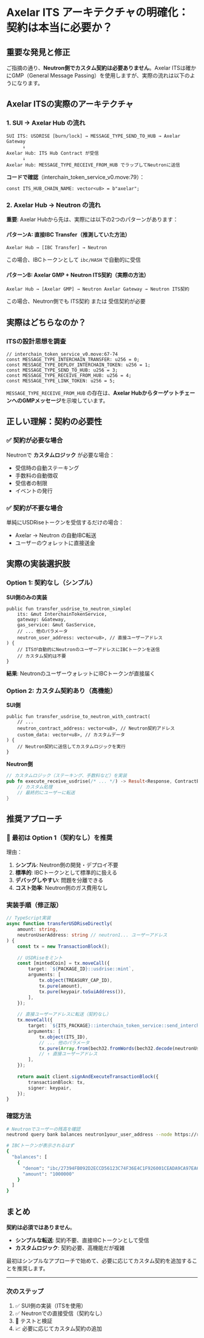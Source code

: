 # Axelar ITS アーキテクチャの明確化：契約は本当に必要か？

## 重要な発見と修正

ご指摘の通り、**Neutron側でカスタム契約は必要ありません**。Axelar ITSは確かにGMP（General Message Passing）を使用しますが、実際の流れは以下のようになります。

## Axelar ITSの実際のアーキテクチャ

### 1. SUI → Axelar Hub の流れ

```
SUI ITS: USDRISE [burn/lock] → MESSAGE_TYPE_SEND_TO_HUB → Axelar Gateway
      ↓
Axelar Hub: ITS Hub Contract が受信
      ↓  
Axelar Hub: MESSAGE_TYPE_RECEIVE_FROM_HUB でラップしてNeutronに送信
```

**コードで確認**（interchain_token_service_v0.move:79）：
```move
const ITS_HUB_CHAIN_NAME: vector<u8> = b"axelar";
```

### 2. Axelar Hub → Neutron の流れ

**重要**: Axelar Hubから先は、実際には以下の2つのパターンがあります：

#### パターンA: 直接IBC Transfer（推測していた方法）
```
Axelar Hub → [IBC Transfer] → Neutron
```
この場合、IBCトークンとして `ibc/HASH` で自動的に受信

#### パターンB: Axelar GMP + Neutron ITS契約（実際の方法）
```
Axelar Hub → [Axelar GMP] → Neutron Axelar Gateway → Neutron ITS契約
```
この場合、Neutron側でも ITS契約 または 受信契約が必要

## 実際はどちらなのか？

### ITSの設計思想を調査

```move
// interchain_token_service_v0.move:67-74
const MESSAGE_TYPE_INTERCHAIN_TRANSFER: u256 = 0;
const MESSAGE_TYPE_DEPLOY_INTERCHAIN_TOKEN: u256 = 1;
const MESSAGE_TYPE_SEND_TO_HUB: u256 = 3;
const MESSAGE_TYPE_RECEIVE_FROM_HUB: u256 = 4;
const MESSAGE_TYPE_LINK_TOKEN: u256 = 5;
```

`MESSAGE_TYPE_RECEIVE_FROM_HUB` の存在は、**Axelar HubからターゲットチェーンへのGMPメッセージ**を示唆しています。

## 正しい理解：契約の必要性

### ✅ **契約が必要な場合**
Neutronで **カスタムロジック** が必要な場合：
- 受信時の自動ステーキング
- 手数料の自動徴収
- 受信者の制限
- イベントの発行

### ✅ **契約が不要な場合**
単純にUSDRiseトークンを受信するだけの場合：
- Axelar → Neutron の自動IBC転送
- ユーザーのウォレットに直接送金

## 実際の実装選択肢

### Option 1: 契約なし（シンプル）

**SUI側のみの実装**
```move
public fun transfer_usdrise_to_neutron_simple(
    its: &mut InterchainTokenService,
    gateway: &Gateway,
    gas_service: &mut GasService,
    // ... 他のパラメータ
    neutron_user_address: vector<u8>, // 直接ユーザーアドレス
) {
    // ITSが自動的にNeutronのユーザーアドレスにIBCトークンを送信
    // カスタム契約は不要
}
```

**結果**: NeutronのユーザーウォレットにIBCトークンが直接届く

### Option 2: カスタム契約あり（高機能）

**SUI側**
```move
public fun transfer_usdrise_to_neutron_with_contract(
    // ...
    neutron_contract_address: vector<u8>, // Neutron契約アドレス
    custom_data: vector<u8>, // カスタムデータ
) {
    // Neutron契約に送信してカスタムロジックを実行
}
```

**Neutron側**
```rust
// カスタムロジック（ステーキング、手数料など）を実装
pub fn execute_receive_usdrise(/* ... */) -> Result<Response, ContractError> {
    // カスタム処理
    // 最終的にユーザーに転送
}
```

## 推奨アプローチ

### 🎯 **最初は Option 1（契約なし）を推奨**

理由：
1. **シンプル**: Neutron側の開発・デプロイ不要
2. **標準的**: IBCトークンとして標準的に扱える
3. **デバッグしやすい**: 問題を分離できる
4. **コスト効率**: Neutron側のガス費用なし

### 実装手順（修正版）

```typescript
// TypeScript実装
async function transferUSDRiseDirectly(
    amount: string,
    neutronUserAddress: string // neutron1... ユーザーアドレス
) {
    const tx = new TransactionBlock();
    
    // USDRiseをミント
    const [mintedCoin] = tx.moveCall({
        target: `${PACKAGE_ID}::usdrise::mint`,
        arguments: [
            tx.object(TREASURY_CAP_ID),
            tx.pure(amount),
            tx.pure(keypair.toSuiAddress()),
        ],
    });
    
    // 直接ユーザーアドレスに転送（契約なし）
    tx.moveCall({
        target: `${ITS_PACKAGE}::interchain_token_service::send_interchain_transfer`,
        arguments: [
            tx.object(ITS_ID),
            // ... 他のパラメータ
            tx.pure(Array.from(bech32.fromWords(bech32.decode(neutronUserAddress).words))),
            // ↑ 直接ユーザーアドレス
        ],
    });
    
    return await client.signAndExecuteTransactionBlock({
        transactionBlock: tx,
        signer: keypair,
    });
}
```

### 確認方法

```bash
# Neutronでユーザーの残高を確認
neutrond query bank balances neutron1your_user_address --node https://rpc-palvus.pion-1.ntrn.tech:443

# IBCトークンが表示されるはず
{
  "balances": [
    {
      "denom": "ibc/27394FB092D2ECCD56123C74F36E4C1F926001CEADA9CA97EA622B25F41E5EB2",
      "amount": "1000000"
    }
  ]
}
```

## まとめ

**契約は必須ではありません**。

- **シンプルな転送**: 契約不要、直接IBCトークンとして受信
- **カスタムロジック**: 契約必要、高機能だが複雑

最初はシンプルなアプローチで始めて、必要に応じてカスタム契約を追加することを推奨します。

---

### 次のステップ

1. ✅ SUI側の実装（ITSを使用）
2. ✅ Neutronでの直接受信（契約なし）
3. 🔄 テストと検証
4. 📈 必要に応じてカスタム契約の追加